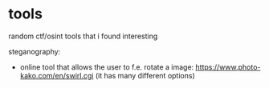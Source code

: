 # tools
random ctf/osint tools that i found interesting

steganography:
- online tool that allows the user to f.e. rotate a image:
https://www.photo-kako.com/en/swirl.cgi (it has many different options)

